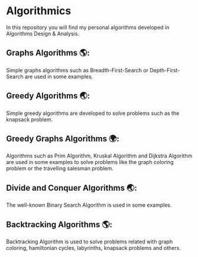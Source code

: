 # Algorithmics
In this repository you will find my personal algorithms developed in Algorithms Design &amp; Analysis.

## Graphs Algorithms 🌎:
Simple graphs algorithms such as Breadth-First-Search or Depth-First-Search are used in some examples.

## Greedy Algorithms 🌏:
Simple greedy algorithms are developed to solve problems such as the knapsack problem.

## Greedy Graphs Algorithms 🌍:
Algorithms such as Prim Algorithm, Kruskal Algorithm and Dijkstra Algorithm are used in some examples to solve problems like the graph coloring problem or the travelling salesman problem.

## Divide and Conquer Algorithms 🌏:
The well-known Binary Search Algorithm is used in some examples.

## Backtracking Algorithms 🌎:
Backtracking Algorithm is used to solve problems related with graph coloring, hamiltonian cycles, labyrinths, knapsack problems and others.

